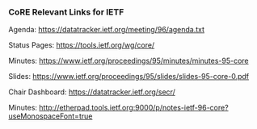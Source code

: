 ### CoRE Relevant Links for IETF

Agenda: <https://datatracker.ietf.org/meeting/96/agenda.txt>

Status Pages: <https://tools.ietf.org/wg/core/>

Minutes: <https://www.ietf.org/proceedings/95/minutes/minutes-95-core>

Slides: <https://www.ietf.org/proceedings/95/slides/slides-95-core-0.pdf>

Chair Dashboard: <https://datatracker.ietf.org/secr/>

Minutes: <http://etherpad.tools.ietf.org:9000/p/notes-ietf-96-core?useMonospaceFont=true>
